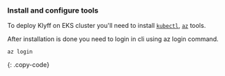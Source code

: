 ### Install and configure tools 

To deploy Klyff on EKS cluster you'll need to install [`kubectl`](https://kubernetes.io/docs/tasks/tools/), 
 [`az`](https://docs.microsoft.com/en-us/cli/azure/) tools.

After installation is done you need to login in cli using az login command.

```
az login
```
{: .copy-code}

